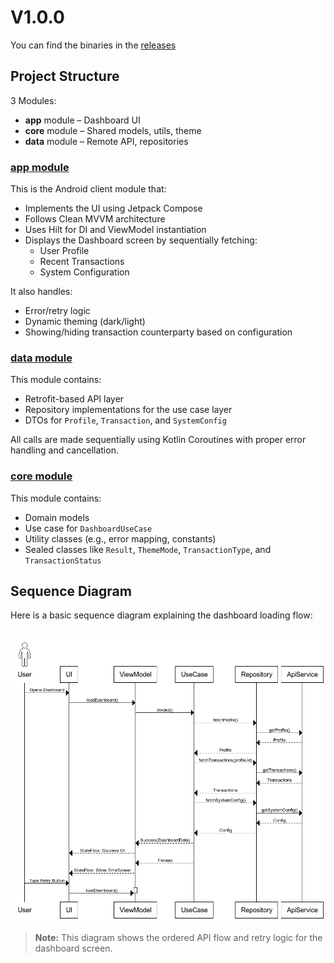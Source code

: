 
# V1.0.0

You can find the binaries in the [releases](https://github.com/your-username/your-repo/releases/tag/v1.0.0)

## Project Structure

3 Modules:
- **app** module – Dashboard UI
- **core** module – Shared models, utils, theme
- **data** module – Remote API, repositories

### [app module](https://github.com/your-username/your-repo/tree/main/app)

This is the Android client module that:
- Implements the UI using Jetpack Compose
- Follows Clean MVVM architecture
- Uses Hilt for DI and ViewModel instantiation
- Displays the Dashboard screen by sequentially fetching:
  - User Profile
  - Recent Transactions
  - System Configuration

It also handles:
- Error/retry logic
- Dynamic theming (dark/light)
- Showing/hiding transaction counterparty based on configuration

### [data module](https://github.com/your-username/your-repo/tree/main/data)

This module contains:
- Retrofit-based API layer
- Repository implementations for the use case layer
- DTOs for `Profile`, `Transaction`, and `SystemConfig`

All calls are made sequentially using Kotlin Coroutines with proper error handling and cancellation.

### [core module](https://github.com/your-username/your-repo/tree/main/core)

This module contains:
- Domain models
- Use case for `DashboardUseCase`
- Utility classes (e.g., error mapping, constants)
- Sealed classes like `Result`, `ThemeMode`, `TransactionType`, and `TransactionStatus`

## Sequence Diagram

Here is a basic sequence diagram explaining the dashboard loading flow:

<br>

<img src="https://github.com/mahi252001/DashboardAssignment/blob/main/sequence.png" alt="Dashboard Sequence Flow"/>

> **Note:** This diagram shows the ordered API flow and retry logic for the dashboard screen.
